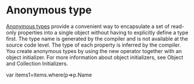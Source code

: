 # Anonymous type

<a href=https://msdn.microsoft.com/en-us/library/bb397696.aspx>Anonymous types</a> provide a convenient way to encapsulate a set of read-only properties into a single object without having to explicitly define a type first. The type name is generated by the compiler and is not available at the source code level. The type of each property is inferred by the compiler.
You create anonymous types by using the new operator together with an object initializer. For more information about object initializers, see Object and Collection Initializers.

var items1=items.where(p=>p.Name
